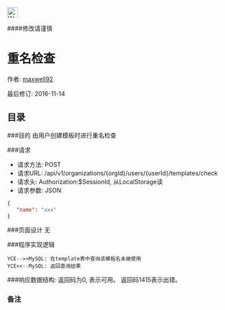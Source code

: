<img src="http://kubernetes.io/kubernetes/img/warning.png" alt="WARNING" width="25" height="25"> 

####修改请谨慎

重名检查
==============

作者: [maxwell92](https://github.com/maxwell92)

最后修订: 2016-11-14

目录
--------------
###目的
由用户创建模板时进行重名检查

###请求

* 请求方法: POST 
* 请求URL: /api/v1/organizations/{orgId}/users/{userId}/templates/check
* 请求头: Authorization:$SessionId, 从LocalStorage读  
* 请求参数: 
JSON
```json
{
   "name": "xxx"
}
```


###页面设计 
无


###程序实现逻辑
```Title: 重名检查 
YCE-->>MySQL: 在template表中查询该模板名未被使用
YCE<<--MySQL: 返回查询结果 
```

###响应数据结构: 
返回码为0, 表示可用。
返回码1415表示出错。

### 备注